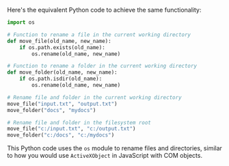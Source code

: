  Here's the equivalent Python code to achieve the same functionality:

```python
import os

# Function to rename a file in the current working directory
def move_file(old_name, new_name):
    if os.path.exists(old_name):
        os.rename(old_name, new_name)

# Function to rename a folder in the current working directory
def move_folder(old_name, new_name):
    if os.path.isdir(old_name):
        os.rename(old_name, new_name)

# Rename file and folder in the current working directory
move_file("input.txt", "output.txt")
move_folder("docs", "mydocs")

# Rename file and folder in the filesystem root
move_file("c:/input.txt", "c:/output.txt")
move_folder("c:/docs", "c:/mydocs")
```

This Python code uses the `os` module to rename files and directories, similar to how you would use `ActiveXObject` in JavaScript with COM objects.
